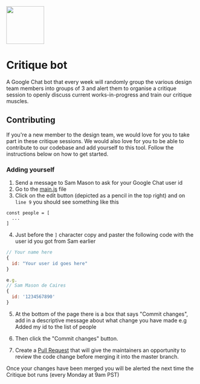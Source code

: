 <img src="https://github.com/cloudflare-design/critique-bot/blob/master/logo.png?raw=true" width="100">

# Critique bot

A Google Chat bot that every week will randomly group the various design team members into groups of 3 and alert them to organise a critique session to openly discuss current works-in-progress and train our critique muscles.

## Contributing

If you're a new member to the design team, we would love for you to take part in these critique sessions. We would also love for you to be able to contribute to our codebase and add yourself to this tool. Follow the instructions below on how to get started.

### Adding yourself

1. Send a message to Sam Mason to ask for your Google Chat user id
2. Go to the [main.js](https://github.com/cloudflare-design/critique-bot/blob/master/main.js) file
3. Click on the edit button (depicted as a pencil in the top right) and on `line 9` you should see something like this

```
const people = [
  ...
]
```

4. Just before the `]` character copy and paster the following code with the user id you got from Sam earlier

```javascript
// Your name here
{
  id: "Your user id goes here"
}

e.g.
// Sam Mason de Caires
{
  id: '1234567890'
}
```

5. At the bottom of the page there is a box that says "Commit changes", add in a descriptive message about what change you have made e.g Added my id to the list of people

6. Then click the "Commit changes" button.

7. Create a [Pull Request](https://help.github.com/articles/about-pull-requests/) that will give the maintainers an opportunity to review the code change before merging it into the master branch.

Once your changes have been merged you will be alerted the next time the Critique bot runs (every Monday at 9am PST)
